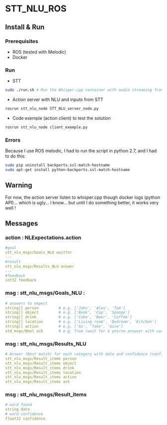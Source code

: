 # STT_NLU_ROS



## Install & Run

### Prerequisites
- ROS (tested with Melodic)
- Docker
### Run

- STT
```bash
sudo ./run.sh # Run the Whisper.cpp container with audio streaming from microphone
```
- Action server with NLU and inputs from STT
```bash
rosrun stt_nlu_node STT_NLU_server_node.py
```
- Code exemple (action client) to test the solution
```bash
rosrun stt_nlu_node client_exemple.py
``` 
 
### Errors
Because I use ROS melodic, I had to run the script in python 2.7, and I had to do this:
```bash
sudo pip uninstall backports.ssl-match-hostname
sudo apt-get install python-backports.ssl-match-hostname
```


## Warning
For now, the action server listen to whisper.cpp though docker logs (python API)... which is ugly... I know... but until I do something better, it works very well !



## Messages

### action : NLExpectations.action
```yaml
#goal
stt_nlu_msgs/Goals_NLU waitfor
---
#result
stt_nlu_msgs/Results_NLU answer
---
#feedback
int32 feedback
```

### msg : stt_nlu_msgs/Goals_NLU :
```yaml
# answers to expect
string[] person         # e.g. ['John', 'Alex', 'Tom']
string[] object         # e.g. ['Book', 'Cup', 'Sponge']
string[] drink          # e.g. ['Coke', 'Beer', 'Coffee']
string[] location       # e.g. ['Living room', 'Bedroom', 'Kitchen']
string[] action         # e.g. ['Go', 'Take', 'Give']
std_msgs/Bool ack       # e.g. True (wait for a yes/no answser with variants like 'okay', 'ok', ...
```

### msg : stt_nlu_msgs/Results_NLU
```yaml
# Answer (Best match) for each category with data and confidence (confidence is always 1 for the moment) 
stt_nlu_msgs/Result_items person
stt_nlu_msgs/Result_items object
stt_nlu_msgs/Result_items drink
stt_nlu_msgs/Result_items location
stt_nlu_msgs/Result_items action
stt_nlu_msgs/Result_items ack
```

### msg : stt_nlu_msgs/Result_items
```yaml
# word found
string data
# word confidence
float32 confidence
```
